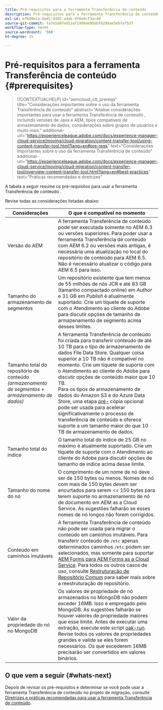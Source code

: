 ```yaml
---
title: Pré-requisitos para a ferramenta Transferência de conteúdo
description: Pré-requisitos para a ferramenta Transferência de conteúdo
exl-id: ef6d0e1a-0ed2-4485-adab-df6e0cf3ac4d
source-git-commit: fa7e5d07ed52a71999de95bbf6299ae5eb7af537
workflow-type: tm+mt
source-wordcount: '569'
ht-degree: 1%

---
```


# Pré-requisitos para a ferramenta Transferência de conteúdo {#prerequisites}

>[!CONTEXTUALHELP]
>id="aemcloud_ctt_prereqs"
>title="Considerações importantes sobre o uso da ferramenta Transferência de conteúdo"
>abstract="Analise considerações importantes para usar a ferramenta Transferência de conteúdo , incluindo versões de Java e AEM, tipos compatíveis de armazenamento de dados, considerações sobre grupos de usuários e muito mais."
>additional-url="https://experienceleague.adobe.com/docs/experience-manager-cloud-service/moving/cloud-migration/content-transfer-tool/using-content-transfer-tool.html?lang=en#pre-reqs" text="Considerações importantes sobre o uso da ferramenta Transferência de conteúdo"
>additional-url="https://experienceleague.adobe.com/docs/experience-manager-cloud-service/moving/cloud-migration/content-transfer-tool/overview-content-transfer-tool.html?lang=en#best-practices" text="Práticas recomendadas e diretrizes"

A tabela a seguir resume os pré-requisitos para usar a ferramenta Transferência de conteúdo .

Revise todas as considerações listadas abaixo:

| Considerações | O que é compatível no momento |
|--- |--- |
| Versão do AEM | A ferramenta Transferência de conteúdo pode ser executada somente no AEM 6.3 ou versões superiores. Para poder usar a ferramenta Transferência de conteúdo com AEM 6.2 ou versões mais antigas, é necessária uma atualização no local do repositório de conteúdo para AEM 6.5. Não é necessário atualizar o código para AEM 6.5 para isso. |
| Tamanho do armazenamento de segmentos | Um repositório existente que tem menos de 55 milhões de nós JCR e até 83 GB (tamanho compactado online) em *Author* e 31 GB em *Publish* é atualmente suportado. Crie um tíquete de suporte com o Atendimento ao cliente do Adobe para discutir opções de tamanho de armazenamento de segmento acima desses limites. |
| Tamanho total do repositório de conteúdo <br>*(armazenamento de segmentos + armazenamento de dados)* | A ferramenta Transferência de conteúdo foi criada para transferir conteúdo de até 10 TB para o tipo de armazenamento de dados File Data Store. Qualquer coisa superior a 10 TB não é compatível no momento. Crie um tíquete de suporte com o Atendimento ao cliente do Adobe para discutir opções de conteúdo maior que 10 TB. <br>Para os tipos de armazenamento de dados do Amazon S3 e do Azure Data Store, uma etapa  [pré-](https://experienceleague.adobe.com/docs/experience-manager-cloud-service/moving/cloud-migration/content-transfer-tool/handling-large-content-repositories.html?lang=en#setting-up-pre-copy-step) cópia opcional pode ser usada para acelerar significativamente o processo de transferência de conteúdo e oferece suporte a um tamanho maior do que 10 TB de armazenamento de dados. |
| Tamanho total do índice | O tamanho total do índice de 25 GB no máximo é atualmente suportado. Crie um tíquete de suporte com o Atendimento ao cliente do Adobe para discutir opções de tamanho de índice acima desse limite. |
| Tamanho do nome do nó | O comprimento de um nome de nó deve ser de 150 bytes ou menos. Nomes de nó com mais de 150 bytes devem ser encurtados para serem &lt;= 150 bytes para terem suporte no armazenamento de nó de documento em AEM as a Cloud Service. As sugestões falharão se esses nomes de nó longos não forem corrigidos. |
| Conteúdo em caminhos imutáveis | A ferramenta Transferência de conteúdo não pode ser usada para migrar o conteúdo em caminhos imutáveis. Para transferir conteúdo de `/etc` apenas determinados caminhos `/etc` podem ser selecionados, mas somente para suportar [AEM Forms para AEM Forms as a Cloud Service](https://experienceleague.adobe.com/docs/experience-manager-forms-cloud-service/forms/migrate-to-forms-as-a-cloud-service.html?lang=en#paths-of-various-aem-forms-specific-assets). Para todos os outros casos de uso, consulte [Restruturação de Repositório Comum](https://experienceleague.adobe.com/docs/experience-manager-64/deploying/restructuring/all-repository-restructuring-in-aem-6-4.html?lang=en#restructuring) para saber mais sobre a reestruturação de repositório. |
| Valor da propriedade do nó no MongoDB | Os valores de propriedade de nó armazenados no MongoDB não podem exceder 16MB. Isso é empregado pelo MongoDB. As sugestões falharão se houver valores de propriedade maiores que esse limite. Antes de executar uma extração, execute este script [oak-run](https://repo1.maven.org/maven2/org/apache/jackrabbit/oak-run/1.38.0/oak-run-1.38.0.jar). Revise todos os valores de propriedades grandes e valide se eles forem necessários. Os que excederem 16MB precisarão ser convertidos em valores binários. |

## O que vem a seguir {#whats-next}

Depois de revisar os pré-requisitos e determinar se você pode usar a ferramenta Transferência de conteúdo no projeto de migração, consulte [Diretrizes e práticas recomendadas para usar a ferramenta Transferência de conteúdo](https://experienceleague.adobe.com/docs/experience-manager-cloud-service/moving/cloud-migration/content-transfer-tool/guidelines-best-practices-content-transfer-tool.html?lang=en).
